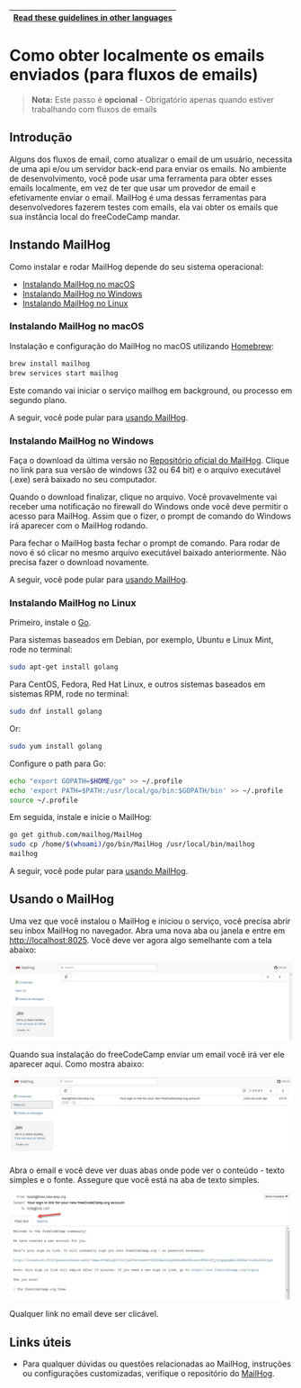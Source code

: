 <!-- do not translate this -->
| [Read these guidelines in other languages](/docs/i18n-languages) |
|-|
<!-- do not translate this -->

# Como obter localmente os emails enviados (para fluxos de emails)

> **Nota:** Este passo é **opcional** - Obrigatório apenas quando estiver trabalhando com fluxos de emails

## Introdução

Alguns dos fluxos de email, como atualizar o email de um usuário, necessita de uma api e/ou um servidor back-end para enviar os emails. No ambiente de desenvolvimento, você pode usar uma ferramenta para obter esses emails localmente, em vez de ter que usar um provedor de email e efetivamente enviar o email. MailHog é uma dessas ferramentas para desenvolvedores fazerem testes com emails, ela vai obter os emails que sua instância local do freeCodeCamp mandar.

## Instando MailHog

Como instalar e rodar MailHog depende do seu sistema operacional:

- [Instalando MailHog no macOS](#instalando-mailhog-no-macos)
- [Instalando MailHog no Windows](#instalando-mailhog-no-windows)
- [Instalando MailHog no Linux](#instalando-mailhog-no-linux)

### Instalando MailHog no macOS

Instalação e configuração do MailHog no macOS utilizando [Homebrew](https://brew.sh/):

```bash
brew install mailhog
brew services start mailhog
```

Este comando vai iniciar o serviço mailhog em background, ou processo em segundo plano.

A seguir, você pode pular para [usando MailHog](#usando-o-mailhog).

### Instalando MailHog no Windows

Faça o download da última versão no [Repositório oficial do MailHog](https://github.com/mailhog/MailHog/releases).
Clique no link para sua versão de windows (32 ou 64 bit) e o arquivo executável (.exe) será baixado no seu computador.

Quando o download finalizar, clique no arquivo. Você provavelmente vai receber uma notificação no firewall do Windows onde você deve permitir o acesso para MailHog. Assim que o fizer, o prompt de comando do Windows irá aparecer com o MailHog rodando.

Para fechar o MailHog basta fechar o prompt de comando. Para rodar de novo é só clicar no mesmo arquivo executável baixado anteriormente. Não precisa fazer o download novamente.

A seguir, você pode pular para [usando MailHog](#usando-o-mailhog).

### Instalando MailHog no Linux

Primeiro, instale o [Go](https://golang.org).

Para sistemas baseados em Debian, por exemplo, Ubuntu e Linux Mint, rode no terminal:

```bash
sudo apt-get install golang
```

Para CentOS, Fedora, Red Hat Linux, e outros sistemas baseados em sistemas RPM, rode no terminal:

```bash
sudo dnf install golang
```

Or:

```bash
sudo yum install golang
```

Configure o path para Go:

```bash
echo "export GOPATH=$HOME/go" >> ~/.profile
echo 'export PATH=$PATH:/usr/local/go/bin:$GOPATH/bin' >> ~/.profile
source ~/.profile
```

Em seguida, instale e inicie o MailHog:

```bash
go get github.com/mailhog/MailHog
sudo cp /home/$(whoami)/go/bin/MailHog /usr/local/bin/mailhog
mailhog
```

A seguir, você pode pular para [usando MailHog](#usando-o-mailhog).

## Usando o MailHog

Uma vez que você instalou o MailHog e iniciou o serviço, você precisa abrir seu inbox MailHog no navegador. Abra uma nova aba ou janela e entre em [http://localhost:8025](http://localhost:8025).
Você deve ver agora algo semelhante com a tela abaixo:

![Captura de tela MailHog 1](../../images/mailhog/1.jpg)

Quando sua instalação do freeCodeCamp enviar um email você irá ver ele aparecer aqui. Como mostra abaixo:

![Captura de tela MailHog 2](../../images/mailhog/2.jpg)

Abra o email e você deve ver duas abas onde pode ver o conteúdo - texto simples e o fonte. Assegure que você está na aba de texto simples.

![Captura de tela MailHog 3](../../images/mailhog/3.jpg)

Qualquer link no email deve ser clicável.

## Links úteis

- Para qualquer dúvidas ou questões relacionadas ao MailHog, instruções ou configurações customizadas, verifique o repositório do [MailHog](https://github.com/mailhog/MailHog).
